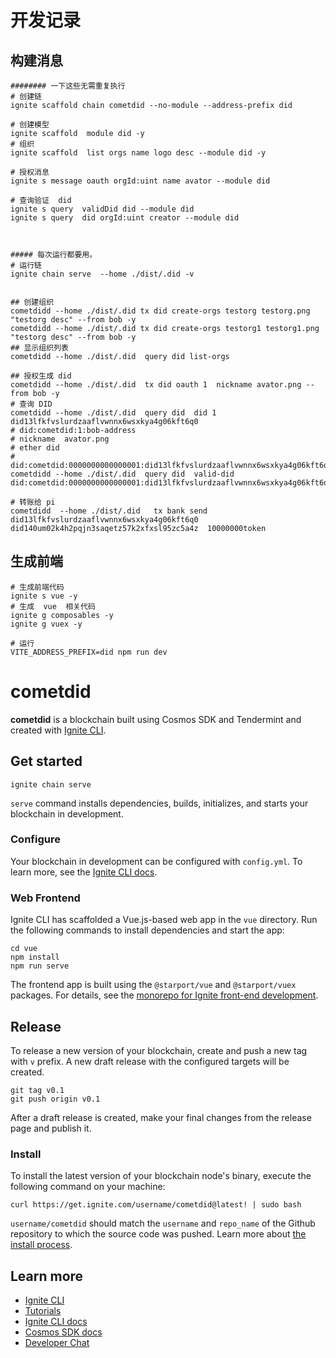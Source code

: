 # 开发记录




## 构建消息

```shell
######## 一下这些无需重复执行
# 创建链
ignite scaffold chain cometdid --no-module --address-prefix did

# 创建模型
ignite scaffold  module did -y
# 组织  
ignite scaffold  list orgs name logo desc --module did -y

# 授权消息
ignite s message oauth orgId:uint name avator --module did

# 查询验证  did
ignite s query  validDid did --module did
ignite s query  did orgId:uint creator --module did



##### 每次运行都要用。
# 运行链
ignite chain serve  --home ./dist/.did -v  


## 创建组织
cometdidd --home ./dist/.did tx did create-orgs testorg testorg.png "testorg desc" --from bob -y 
cometdidd --home ./dist/.did tx did create-orgs testorg1 testorg1.png "testorg desc" --from bob -y 
## 显示组织列表
cometdidd --home ./dist/.did  query did list-orgs

## 授权生成 did 
cometdidd --home ./dist/.did  tx did oauth 1  nickname avator.png --from bob -y
# 查询 DID
cometdidd --home ./dist/.did  query did  did 1 did13lfkfvslurdzaaflvwnnx6wsxkya4g06kft6q0
# did:cometdid:1:bob-address  
# nickname  avator.png
# ether did
# did:cometdid:0000000000000001:did13lfkfvslurdzaaflvwnnx6wsxkya4g06kft6q0
cometdidd --home ./dist/.did  query did  valid-did did:cometdid:0000000000000001:did13lfkfvslurdzaaflvwnnx6wsxkya4g06kft6q0

# 转账给 pi
cometdidd  --home ./dist/.did   tx bank send  did13lfkfvslurdzaaflvwnnx6wsxkya4g06kft6q0 did140um02k4h2pqjn3saqetz57k2xfxsl95zc5a4z  10000000token
```




## 生成前端
```shell
# 生成前端代码
ignite s vue -y
# 生成  vue  相关代码
ignite g composables -y
ignite g vuex -y

# 运行
VITE_ADDRESS_PREFIX=did npm run dev
```








# cometdid
**cometdid** is a blockchain built using Cosmos SDK and Tendermint and created with [Ignite CLI](https://ignite.com/cli).

## Get started

```
ignite chain serve
```

`serve` command installs dependencies, builds, initializes, and starts your blockchain in development.

### Configure

Your blockchain in development can be configured with `config.yml`. To learn more, see the [Ignite CLI docs](https://docs.ignite.com).

### Web Frontend

Ignite CLI has scaffolded a Vue.js-based web app in the `vue` directory. Run the following commands to install dependencies and start the app:

```
cd vue
npm install
npm run serve
```

The frontend app is built using the `@starport/vue` and `@starport/vuex` packages. For details, see the [monorepo for Ignite front-end development](https://github.com/ignite/web).

## Release
To release a new version of your blockchain, create and push a new tag with `v` prefix. A new draft release with the configured targets will be created.

```
git tag v0.1
git push origin v0.1
```

After a draft release is created, make your final changes from the release page and publish it.

### Install
To install the latest version of your blockchain node's binary, execute the following command on your machine:

```
curl https://get.ignite.com/username/cometdid@latest! | sudo bash
```
`username/cometdid` should match the `username` and `repo_name` of the Github repository to which the source code was pushed. Learn more about [the install process](https://github.com/allinbits/starport-installer).

## Learn more

- [Ignite CLI](https://ignite.com/cli)
- [Tutorials](https://docs.ignite.com/guide)
- [Ignite CLI docs](https://docs.ignite.com)
- [Cosmos SDK docs](https://docs.cosmos.network)
- [Developer Chat](https://discord.gg/ignite)
